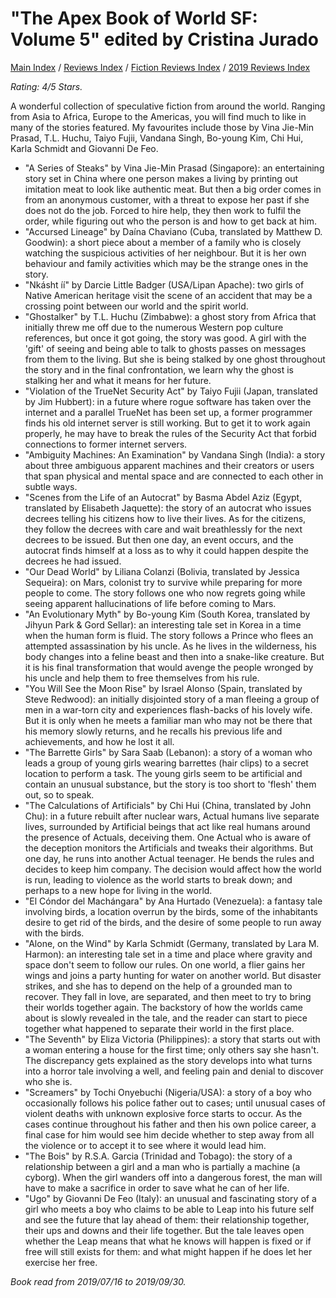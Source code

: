 # "The Apex Book of World SF: Volume 5" edited by Cristina Jurado

[Main Index](../../../README.md) / [Reviews Index](../../README.md) / [Fiction Reviews Index](../README.md) / [2019 Reviews Index](README.md)

*Rating: 4/5 Stars.*

A wonderful collection of speculative fiction from around the world. Ranging from Asia to Africa, Europe to the Americas, you will find much to like in many of the stories featured. My favourites include those by Vina Jie-Min Prasad, T.L. Huchu, Taiyo Fujii, Vandana Singh, Bo-young Kim, Chi Hui, Karla Schmidt and Giovanni De Feo.

- "A Series of Steaks" by Vina Jie-Min Prasad (Singapore): an entertaining story set in China where one person makes a living by printing out imitation meat to look like authentic meat. But then a big order comes in from an anonymous customer, with a threat to expose her past if she does not do the job. Forced to hire help, they then work to fulfil the order, while figuring out who the person is and how to get back at him.
- "Accursed Lineage" by Daína Chaviano (Cuba, translated by Matthew D. Goodwin): a short piece about a member of a family who is closely watching the suspicious activities of her neighbour. But it is her own behaviour and family activities which may be the strange ones in the story.
- "Nkásht íí" by Darcie Little Badger (USA/Lipan Apache): two girls of Native American heritage visit the scene of an accident that may be a crossing point between our world and the spirit world.
- "Ghostalker" by T.L. Huchu (Zimbabwe): a ghost story from Africa that initially threw me off due to the numerous Western pop culture references, but once it got going, the story was good. A girl with the 'gift' of seeing and being able to talk to ghosts passes on messages from them to the living. But she is being stalked by one ghost throughout the story and in the final confrontation, we learn why the ghost is stalking her and what it means for her future.
- "Violation of the TrueNet Security Act" by Taiyo Fujii (Japan, translated by Jim Hubbert): in a future where rogue software has taken over the internet and a parallel TrueNet has been set up, a former programmer finds his old internet server is still working. But to get it to work again properly, he may have to break the rules of the Security Act that forbid connections to former internet servers.
- "Ambiguity Machines: An Examination" by Vandana Singh (India): a story about three ambiguous apparent machines and their creators or users that span physical and mental space and are connected to each other in subtle ways.
- "Scenes from the Life of an Autocrat" by Basma Abdel Aziz (Egypt, translated by Elisabeth Jaquette): the story of an autocrat who issues decrees telling his citizens how to live their lives. As for the citizens, they follow the decrees with care and wait breathlessly for the next decrees to be issued. But then one day, an event occurs, and the autocrat finds himself at a loss as to why it could happen despite the decrees he had issued.
- "Our Dead World" by Liliana Colanzi (Bolivia, translated by Jessica Sequeira): on Mars, colonist try to survive while preparing for more people to come. The story follows one who now regrets going while seeing apparent hallucinations of life before coming to Mars.
- "An Evolutionary Myth" by Bo-young Kim (South Korea, translated by Jihyun Park & Gord Sellar): an interesting tale set in Korea in a time when the human form is fluid. The story follows a Prince who flees an attempted assassination by his uncle. As he lives in the wilderness, his body changes into a feline beast and then into a snake-like creature. But it is his final transformation that would avenge the people wronged by his uncle and help them to free themselves from his rule.
- "You Will See the Moon Rise" by Israel Alonso (Spain, translated by Steve Redwood): an initially disjointed story of a man fleeing a group of men in a war-torn city and experiences flash-backs of his lovely wife. But it is only when he meets a familiar man who may not be there that his memory slowly returns, and he recalls his previous life and achievements, and how he lost it all.
- "The Barrette Girls" by Sara Saab (Lebanon): a story of a woman who leads a group of young girls wearing barrettes (hair clips) to a secret location to perform a task. The young girls seem to be artificial and contain an unusual substance, but the story is too short to 'flesh' them out, so to speak.
- "The Calculations of Artificials" by Chi Hui (China, translated by John Chu): in a future rebuilt after nuclear wars, Actual humans live separate lives, surrounded by Artificial beings that act like real humans around the presence of Actuals, deceiving them. One Actual who is aware of the deception monitors the Artificials and tweaks their algorithms. But one day, he runs into another Actual teenager. He bends the rules and decides to keep him company. The decision would affect how the world is run, leading to violence as the world starts to break down; and perhaps to a new hope for living in the world.
- "El Cóndor del Machángara" by Ana Hurtado (Venezuela): a fantasy tale involving birds, a location overrun by the birds, some of the inhabitants desire to get rid of the birds, and the desire of some people to run away with the birds.
- "Alone, on the Wind" by Karla Schmidt (Germany, translated by Lara M. Harmon): an interesting tale set in a time and place where gravity and space don't seem to follow our rules. On one world, a flier gains her wings and joins a party hunting for water on another world. But disaster strikes, and she has to depend on the help of a grounded man to recover. They fall in love, are separated, and then meet to try to bring their worlds together again. The backstory of how the worlds came about is slowly revealed in the tale, and the reader can start to piece together what happened to separate their world in the first place.
- "The Seventh" by Eliza Victoria (Philippines): a story that starts out with a woman entering a house for the first time; only others say she hasn't. The discrepancy gets explained as the story develops into what turns into a horror tale involving a well, and feeling pain and denial to discover who she is.
- "Screamers" by Tochi Onyebuchi (Nigeria/USA): a story of a boy who occasionally follows his police father out to cases; until unusual cases of violent deaths with unknown explosive force starts to occur. As the cases continue throughout his father and then his own police career, a final case for him would see him decide whether to step away from all the violence or to accept it to see where it would lead him.
- "The Bois" by R.S.A. Garcia (Trinidad and Tobago): the story of a relationship between a girl and a man who is partially a machine (a cyborg). When the girl wanders off into a dangerous forest, the man will have to make a sacrifice in order to save what he can of her life.
- "Ugo" by Giovanni De Feo (Italy): an unusual and fascinating story of a girl who meets a boy who claims to be able to Leap into his future self and see the future that lay ahead of them: their relationship together, their ups and downs and their life together. But the tale leaves open whether the Leap means that what he knows will happen is fixed or if free will still exists for them: and what might happen if he does let her exercise her free.

*Book read from 2019/07/16 to 2019/09/30.*
